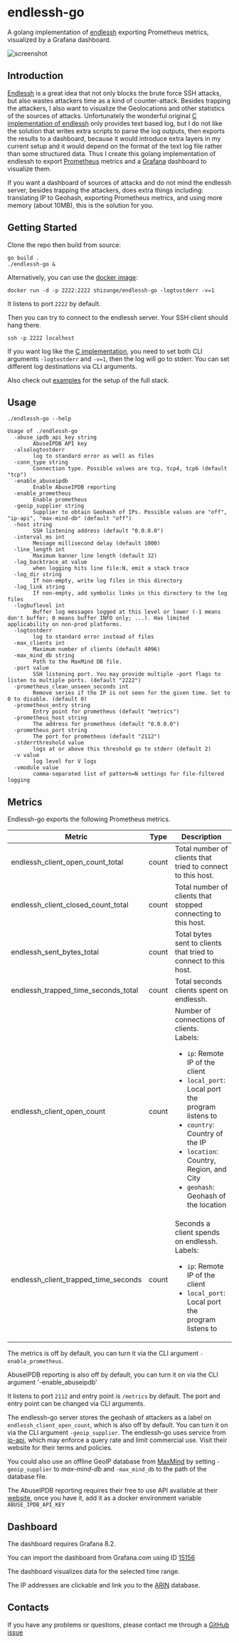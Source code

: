 # endlessh-go

A golang implementation of [endlessh](https://nullprogram.com/blog/2019/03/22/) exporting Prometheus metrics, visualized by a Grafana dashboard.

![screenshot](https://github.com/shizunge/endlessh-go/raw/main/dashboard/screenshot.png)

## Introduction

[Endlessh](https://nullprogram.com/blog/2019/03/22/) is a great idea that not only blocks the brute force SSH attacks, but also wastes attackers time as a kind of counter-attack. Besides trapping the attackers, I also want to visualize the Geolocations and other statistics of the sources of attacks. Unfortunately the wonderful original [C implementation of endlessh](https://github.com/skeeto/endlessh) only provides text based log, but I do not like the solution that writes extra scripts to parse the log outputs, then exports the results to a dashboard, because it would introduce extra layers in my current setup and it would depend on the format of the text log file rather than some structured data. Thus I create this golang implementation of endlessh to export [Prometheus](https://prometheus.io/) metrics and a [Grafana](https://grafana.com/) dashboard to visualize them.

If you want a dashboard of sources of attacks and do not mind the endlessh server, besides trapping the attackers, does extra things including: translating IP to Geohash, exporting Prometheus metrics, and using more memory (about 10MB), this is the solution for you.

## Getting Started

Clone the repo then build from source:

```
go build .
./endlessh-go &
```

Alternatively, you can use the [docker image](https://hub.docker.com/r/shizunge/endlessh-go):

```
docker run -d -p 2222:2222 shizunge/endlessh-go -logtostderr -v=1
```

It listens to port `2222` by default.

Then you can try to connect to the endlessh server. Your SSH client should hang there.

```
ssh -p 2222 localhost
```

If you want log like the [C implementation](https://github.com/skeeto/endlessh), you need to set both CLI arguments `-logtostderr` and `-v=1`, then the log will go to stderr. You can set different log destinations via CLI arguments.

Also check out [examples](./examples/README.md) for the setup of the full stack.

## Usage

`./endlessh-go --help`

```
Usage of ./endlessh-go
  -abuse_ipdb_api_key string
        AbuseIPDB API key
  -alsologtostderr
        log to standard error as well as files
  -conn_type string
        Connection type. Possible values are tcp, tcp4, tcp6 (default "tcp")
  -enable_abuseipdb
        Enable AbuseIPDB reporting
  -enable_prometheus
        Enable prometheus
  -geoip_supplier string
        Supplier to obtain Geohash of IPs. Possible values are "off", "ip-api", "max-mind-db" (default "off")
  -host string
        SSH listening address (default "0.0.0.0")
  -interval_ms int
        Message millisecond delay (default 1000)
  -line_length int
        Maximum banner line length (default 32)
  -log_backtrace_at value
        when logging hits line file:N, emit a stack trace
  -log_dir string
        If non-empty, write log files in this directory
  -log_link string
        If non-empty, add symbolic links in this directory to the log files
  -logbuflevel int
        Buffer log messages logged at this level or lower (-1 means don't buffer; 0 means buffer INFO only; ...). Has limited applicability on non-prod platforms.
  -logtostderr
        log to standard error instead of files
  -max_clients int
        Maximum number of clients (default 4096)
  -max_mind_db string
        Path to the MaxMind DB file.
  -port value
        SSH listening port. You may provide multiple -port flags to listen to multiple ports. (default "2222")
  -prometheus_clean_unseen_seconds int
        Remove series if the IP is not seen for the given time. Set to 0 to disable. (default 0)
  -prometheus_entry string
        Entry point for prometheus (default "metrics")
  -prometheus_host string
        The address for prometheus (default "0.0.0.0")
  -prometheus_port string
        The port for prometheus (default "2112")
  -stderrthreshold value
        logs at or above this threshold go to stderr (default 2)
  -v value
        log level for V logs
  -vmodule value
        comma-separated list of pattern=N settings for file-filtered logging
```

## Metrics

Endlessh-go exports the following Prometheus metrics.

| Metric                               | Type  | Description  |
|--------------------------------------|-------|--------------|
| endlessh_client_open_count_total     | count | Total number of clients that tried to connect to this host. |
| endlessh_client_closed_count_total   | count | Total number of clients that stopped connecting to this host. |
| endlessh_sent_bytes_total            | count | Total bytes sent to clients that tried to connect to this host. |
| endlessh_trapped_time_seconds_total  | count | Total seconds clients spent on endlessh. |
| endlessh_client_open_count           | count | Number of connections of clients. <br> Labels: <br> <ul><li> `ip`: Remote IP of the client </li> <li> `local_port`: Local port the program listens to </li> <li> `country`: Country of the IP </li> <li> `location`: Country, Region, and City </li> <li> `geohash`: Geohash of the location </li></ul> |
| endlessh_client_trapped_time_seconds | count | Seconds a client spends on endlessh. <br> Labels: <br> <ul><li> `ip`: Remote IP of the client </li> <li> `local_port`: Local port the program listens to </li></ul> |

The metrics is off by default, you can turn it via the CLI argument `-enable_prometheus`.

AbuseIPDB reporting is also off by default, you can turn it on via the CLI argument '-enable_abuseipdb'

It listens to port `2112` and entry point is `/metrics` by default. The port and entry point can be changed via CLI arguments.

The endlessh-go server stores the geohash of attackers as a label on `endlessh_client_open_count`, which is also off by default. You can turn it on via the CLI argument `-geoip_supplier`. The endlessh-go uses service from [ip-api](https://ip-api.com/), which may enforce a query rate and limit commercial use. Visit their website for their terms and policies.

You could also use an offline GeoIP database from [MaxMind](https://www.maxmind.com) by setting `-geoip_supplier` to _max-mind-db_ and `-max_mind_db` to the path of the database file.

The AbuseIPDB reporting requires their free to use API available at their [website](https://www.abuseipdb.com/pricing), once you have it, add it as a docker environment variable `ABUSE_IPDB_API_KEY`

## Dashboard

The dashboard requires Grafana 8.2.

You can import the dashboard from Grafana.com using ID [15156](https://grafana.com/grafana/dashboards/15156)

The dashboard visualizes data for the selected time range.

The IP addresses are clickable and link you to the [ARIN](https://www.arin.net/) database.

## Contacts

If you have any problems or questions, please contact me through a [GitHub issue](https://github.com/shizunge/endlessh-go/issues)
